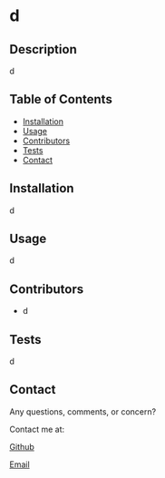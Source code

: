 
# d

## Description 

d

## Table of Contents 

* [Installation](#installation)
* [Usage](#usage)
* [Contributors](#contributors)
* [Tests](#tests)
* [Contact](#contact)

## Installation

d

## Usage

d

## Contributors

* d



## Tests

d

## Contact

Any questions, comments, or concern? 

Contact me at: 

[Github](https://github.com/d)

[Email](mailto:d)
